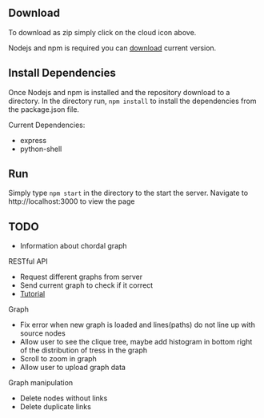 ## Download
To download as zip simply click on the cloud icon above.

Nodejs and npm is required you can
[download](https://nodejs.org/en/download/) current version.

## Install Dependencies
Once Nodejs and npm is installed and the repository download to a directory. In the directory run, `npm install` to install the dependencies from the package.json file.

Current Dependencies:
* express
* python-shell


## Run
Simply type `npm start` in the directory to the start the server. Navigate to http://localhost:3000 to view the page

## TODO

* Information about chordal graph

RESTful API
* Request different graphs from server
* Send current graph to check if it correct
* [Tutorial](https://medium.com/@purposenigeria/build-a-restful-api-with-node-js-and-express-js-d7e59c7a3dfb)

Graph
* Fix error when new graph is loaded and lines(paths) do not line up with source nodes
* Allow user to see the clique tree, maybe add histogram in bottom right of the distribution of tress in the graph
* Scroll to zoom in graph
* Allow user to upload graph data

Graph manipulation
* Delete nodes without links
* Delete duplicate links

